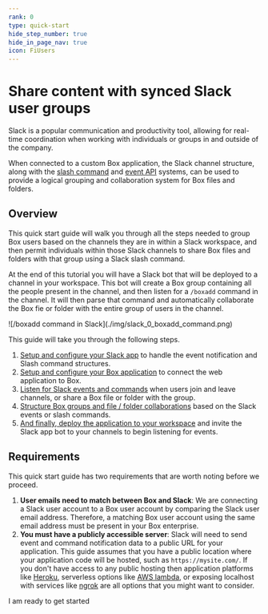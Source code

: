 ```yaml
---
rank: 0
type: quick-start
hide_step_number: true
hide_in_page_nav: true
icon: FiUsers
---
```


# Share content with synced Slack user groups

Slack is a popular communication and productivity tool, allowing for real-time
coordination when working with individuals or groups in and outside of the
company.

When connected to a custom Box application, the Slack channel structure, along
with the [slash command][slack-slash-commands] and [event API][slack-event-api]
systems, can be used to provide a logical grouping and collaboration system for
Box files and folders.

## Overview

This quick start guide will walk you through all the steps needed to group Box
users based on the channels they are in within a Slack workspace, and then
permit individuals within those Slack channels to share Box files and folders
with that group using a Slack slash command.

At the end of this tutorial you will have a Slack bot that will be deployed to a
channel in your workspace. This bot will create a Box group containing all the
people present in the channel, and then listen for a `/boxadd` command in the
channel. It will then parse that command and automatically collaborate the Box
fie or folder with the entire group of users in the channel.

<ImageFrame noborder center shadow>
  ![/boxadd command in Slack](./img/slack_0_boxadd_command.png)
</ImageFrame>

This guide will take you through the following steps.

1. [Setup and configure your Slack app][step1] to handle the event notification
 and Slash command structures.
1. [Setup and configure your Box application][step2] to connect the web
 application to Box.
1. [Listen for Slack events and commands][step3] when users join and leave
 channels, or share a Box file or folder with the group.
1. [Structure Box groups and file / folder collaborations][step4] based on the
 Slack events or slash commands.
1. [And finally, deploy the application to your workspace][step5] and invite
 the Slack app bot to your channels to begin listening for events.

## Requirements

This quick start guide has two requirements that are worth noting before we proceed.

1. **User emails need to match between Box and Slack**: We are connecting
 a Slack user account to a Box user account by comparing the Slack user email
 address. Therefore, a matching Box user account using the same email address
 must be present in your Box enterprise.
1. **You must have a publicly accessible server**: Slack will need to send
 event and command notification data to a public URL for your application. This
 guide assumes that you have a public location where your application code will
 be hosted, such as `https://mysite.com/`. If you don't have access to any
 public hosting then application platforms like [Heroku][heroku], serverless
 options like [AWS lambda][aws-lambda], or exposing localhost with services like
 [ngrok][ngrok] are all options that you might want to consider.

<Next>
  I am ready to get started
</Next>

[slack-slash-commands]: https://api.slack.com/apps/A0155185TT3/slash-commands
[slack-event-api]: https://api.slack.com/events-api
[step1]: g://collaborations/quick-start-share-with-slack-users-groups/configure-slack
[step2]: g://collaborations/quick-start-share-with-slack-users-groups/configure-box
[step3]: g://collaborations/quick-start-share-with-slack-users-groups/scaffold-application-code
[step4]: g://collaborations/quick-start-share-with-slack-users-groups/handle-slack-events
[step5]: g://collaborations/quick-start-share-with-slack-users-groups/connect-box-functions
[step6]: g://collaborations/quick-start-share-with-slack-users-groups/test-bot
[heroku]: https://heroku.com/
[aws-lambda]: https://aws.amazon.com/lambda/
[ngrok]: https://ngrok.com/